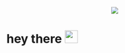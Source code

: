 <div id="header" align="center">
  <img src="https://media.giphy.com/media/l2SpQQIiN6ueZPGXm/giphy.gif">
</div>
<div id="badges">
<h1>
  hey there
  <img src="https://media.giphy.com/media/hvRJCLFzcasrR4ia7z/giphy.gif" width="30px"/>
</h1>

